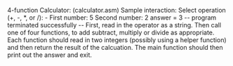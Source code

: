 4-function Calculator: (calculator.asm)
Sample interaction:
    Select operation (+, -, *, or /): -
    First number: 5
    Second number: 2
    answer = 3
    -- program terminated successfully --
First, read in the operator as a string.
Then call one of four functions, to add subtract, multiply or divide as appropriate.
Each function should read in two integers (possibly using a helper function) and then return the result of the calcuation.
The main function should then print out the answer and exit.
